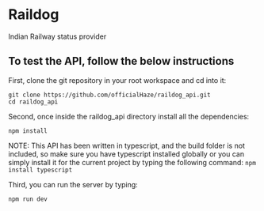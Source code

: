 # Raildog
Indian Railway status provider

## To test the API, follow the below instructions

First, clone the git repository in your root workspace and cd into it:
```git
git clone https://github.com/officialHaze/raildog_api.git
cd raildog_api
```

Second, once inside the raildog_api directory install all the dependencies:
```npm
npm install
```

NOTE: This API has been written in typescript, and the build folder is not included, so make sure you have typescript installed globally
      or you can simply install it for the current project by typing the following command:
      ```
      npm install typescript
      ```

Third, you can run the server by typing:
```npm
npm run dev
```

